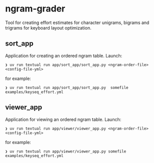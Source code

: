 # ngram-grader

Tool for creating effort estimates for character unigrams, bigrams and trigrams for keyboard layout optimization.

## sort_app

Application for creating an ordered ngram table. Launch:

```
❯ uv run textual run app/sort_app/sort_app.py <ngram-order-file> <config-file-yml>
```

for example:

```
❯ uv run textual run app/sort_app/sort_app.py  somefile examples/keyseq_effort.yml
```

## viewer_app

Application for viewing an ordered ngram table. Launch:

```
❯ uv run textual run app/viewer/viewer_app.py <ngram-order-file> <config-file-yml>
```

for example:

```
❯ uv run textual run app/viewer/viewer_app.py somefile examples/keyseq_effort.yml
```
